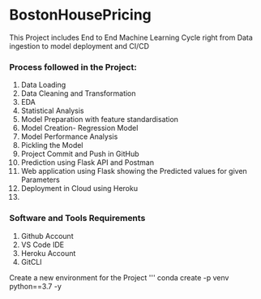 # BostonHousePricing
This Project includes End to End Machine Learning Cycle right from Data ingestion to model deployment and CI/CD


### Process followed in the Project:
1. Data Loading
2. Data Cleaning and Transformation
3. EDA
4. Statistical Analysis
5. Model Preparation with feature standardisation
6. Model Creation- Regression Model
7. Model Performance Analysis
8. Pickling the Model
9. Project Commit and Push in GitHub
10. Prediction using Flask API and Postman
11. Web application using Flask showing the Predicted values for given Parameters
12. Deployment in Cloud using Heroku
13. 


### Software and Tools Requirements

1. Github Account
2. VS Code IDE
3. Heroku Account
4. GitCLI

Create a new environment for the Project
'''
conda create -p venv python==3.7 -y
